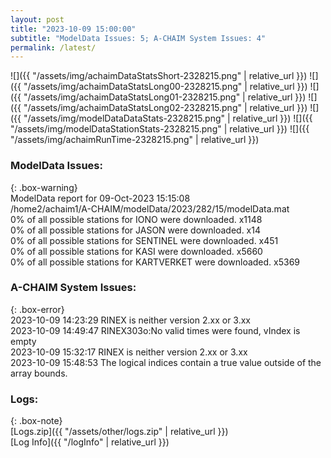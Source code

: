 ```yaml
---
layout: post
title: "2023-10-09 15:00:00"
subtitle: "ModelData Issues: 5; A-CHAIM System Issues: 4"
permalink: /latest/
---
```


![]({{ "/assets/img/achaimDataStatsShort-2328215.png" | relative_url }})
![]({{ "/assets/img/achaimDataStatsLong00-2328215.png" | relative_url }})
![]({{ "/assets/img/achaimDataStatsLong01-2328215.png" | relative_url }})
![]({{ "/assets/img/achaimDataStatsLong02-2328215.png" | relative_url }})
![]({{ "/assets/img/modelDataDataStats-2328215.png" | relative_url }})
![]({{ "/assets/img/modelDataStationStats-2328215.png" | relative_url }})
![]({{ "/assets/img/achaimRunTime-2328215.png" | relative_url }})


### ModelData Issues:  
  
{: .box-warning}  
 ModelData report for 09-Oct-2023 15:15:08   
 /home2/achaim1/A-CHAIM/modelData/2023/282/15/modelData.mat   
 0% of all possible stations for IONO were downloaded. x1148   
 0% of all possible stations for JASON were downloaded. x14   
 0% of all possible stations for SENTINEL were downloaded. x451   
 0% of all possible stations for KASI were downloaded. x5660   
 0% of all possible stations for KARTVERKET were downloaded. x5369   
  
### A-CHAIM System Issues:  
  
{: .box-error}  
2023-10-09 14:23:29 RINEX is neither version 2.xx or 3.xx  
2023-10-09 14:49:47 RINEX303o:No valid times were found, vIndex is empty  
2023-10-09 15:32:17 RINEX is neither version 2.xx or 3.xx  
2023-10-09 15:48:53 The logical indices contain a true value outside of the array bounds.  

### Logs:  
  
{: .box-note}  
[Logs.zip]({{ "/assets/other/logs.zip" | relative_url }})  
[Log Info]({{ "/logInfo" | relative_url }})  
